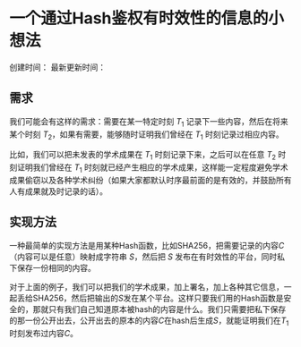 # 一个通过Hash鉴权有时效性的信息的小想法

创建时间：
最新更新时间：

## 需求

我们可能会有这样的需求：需要在某一特定时刻 $T_1$ 记录下一些内容，然后在将来某个时刻 $T_2$，如果有需要，能够随时证明我们曾经在 $T_1$ 时刻记录过相应内容。

比如，我们可以把未发表的学术成果在 $T_1$ 时刻记录下来，之后可以在任意 $T_2$ 时刻证明我们曾经在 $T_1$ 时刻就已经产生相应的学术成果，这样能一定程度避免学术成果偷窃以及各种学术纠纷（如果大家都默认时序最前面的是有效的，并鼓励所有人有成果就及时记录的话）。

## 实现方法

一种最简单的实现方法是用某种Hash函数，比如SHA256，把需要记录的内容$C$（内容可以是任意）映射成字符串 $S$，然后把 $S$ 发布在有时效性的平台，同时私下保存一份相同的内容。

对于上面的例子，我们可以把我们的学术成果，加上署名，加上各种其它信息，一起丢给SHA256，然后把输出的$S$发在某个平台。这样只要我们用的Hash函数是安全的，那就只有我们自己知道原本被hash的内容是什么。我们只需要把私下保存的那一份公开出去，公开出去的原本的内容$C$在hash后生成$S$，就能证明我们在$T_1$时刻发布过内容$C$。